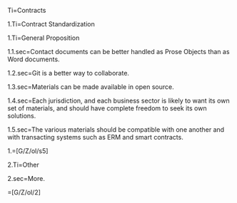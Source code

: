 Ti=Contracts

1.Ti=Contract Standardization

1.Ti=General Proposition

1.1.sec=Contact documents can be better handled as Prose Objects than as Word documents.

1.2.sec=Git is a better way to collaborate.

1.3.sec=Materials can be made available in open source.

1.4.sec=Each jurisdiction, and each business sector is likely to want its own set of materials, and should have complete freedom to seek its own solutions.

1.5.sec=The various materials should be compatible with one another and with transacting systems such as ERM and smart contracts.

1.=[G/Z/ol/s5]

2.Ti=Other

2.sec=More.

=[G/Z/ol/2]